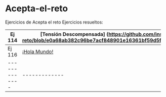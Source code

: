 # Acepta-el-reto
Ejercicios de Acepta el reto
Ejercicios resueltos:

| Ej 114 | [Tensión Descompensada] (https://github.com/insonyy/Acepta-el-reto/blob/e0a68ab382c96be7acf848901e16361bf59d5f3b/ejercicios/Ej114.java) |
|-------------|-------------|
| Ej 116 | [¡Hola Mundo!](https://github.com/insonyy/Acepta-el-reto/blob/75267c96a4dc022ac30b1554daf84b181b91c7ad/ejercicios/Ej116.java) |
|-------------|-------------|
